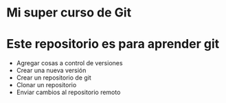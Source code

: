 # Mi super curso de Git

# Este repositorio es para aprender git

* Agregar cosas a control de versiones
* Crear una nueva versión
* Crear un repositorio de git
* Clonar un repositorio
* Enviar cambios al repositorio remoto
